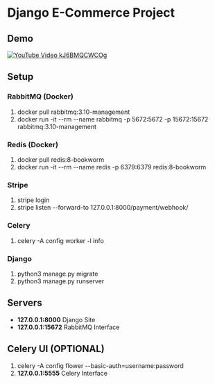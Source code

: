 # Django E-Commerce Project

## Demo
[![YouTube Video kJ6BMQCWCOg](https://utfs.io/f/nGnSqDveMsqxOUdLxp0k5fKEn2LbBoPAuZ6XMTHDcNJ0QiG1)](https://www.youtube.com/watch?v=ZKt5pkfC6Yw)

## Setup

### RabbitMQ (Docker) 
1. docker pull rabbitmq:3.10-management
2. docker run -it --rm --name rabbitmq -p 5672:5672 -p 15672:15672 rabbitmq:3.10-management 

### Redis (Docker)
1. docker pull redis:8-bookworm
2. docker run -it --rm --name redis -p 6379:6379 redis:8-bookworm

### Stripe
1. stripe login
2. stripe listen --forward-to 127.0.0.1:8000/payment/webhook/

### Celery
1. celery -A config worker -l info

### Django

1. python3 manage.py migrate
2. python3 manage.py runserver

## Servers

- **127.0.0.1:8000** Django Site
- **127.0.0.1:15672** RabbitMQ Interface

## Celery UI (OPTIONAL)
1. celery -A config flower --basic-auth=username:password
2. **127.0.0.1:5555** Celery Interface



